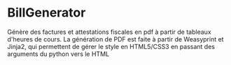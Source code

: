 # BillGenerator
Génère des factures et attestations fiscales en pdf à partir de tableaux d'heures de cours.
La génération de PDF est faite à partir de Weasyprint et Jinja2, qui permettent de gérer le style en HTML5/CSS3 en passant des arguments du python vers le HTML
